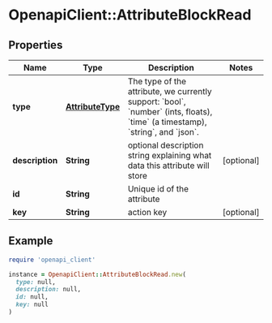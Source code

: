 # OpenapiClient::AttributeBlockRead

## Properties

| Name | Type | Description | Notes |
| ---- | ---- | ----------- | ----- |
| **type** | [**AttributeType**](AttributeType.md) | The type of the attribute, we currently support: &#x60;bool&#x60;, &#x60;number&#x60; (ints, floats), &#x60;time&#x60; (a timestamp), &#x60;string&#x60;, and &#x60;json&#x60;. |  |
| **description** | **String** | optional description string explaining what data this attribute will store | [optional] |
| **id** | **String** | Unique id of the attribute |  |
| **key** | **String** | action key | [optional] |

## Example

```ruby
require 'openapi_client'

instance = OpenapiClient::AttributeBlockRead.new(
  type: null,
  description: null,
  id: null,
  key: null
)
```

